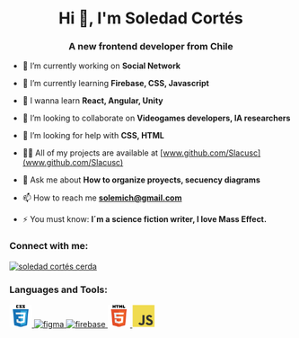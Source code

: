 <h1 align="center">Hi 👋, I'm Soledad Cortés</h1>
<h3 align="center">A new frontend developer from Chile</h3>

- 🔭 I’m currently working on **Social Network**

- 🌱 I’m currently learning **Firebase, CSS, Javascript**

- 🤖 I wanna learn **React, Angular, Unity**

- 👯 I’m looking to collaborate on **Videogames developers, IA researchers**

- 🤝 I’m looking for help with **CSS, HTML**

- 👨‍💻 All of my projects are available at [www.github.com/Slacusc](www.github.com/Slacusc)

- 💬 Ask me about **How to organize proyects, secuency diagrams**

- 📫 How to reach me **solemich@gmail.com**

- ⚡ You must know:  **I´m a science fiction writer, I love Mass Effect.**

<h3 align="left">Connect with me:</h3>
<p align="left">
<a href="https://www.linkedin.com/in/soledad-cort%C3%A9s-473a27228/" target="blank"><img align="center" src="https://raw.githubusercontent.com/rahuldkjain/github-profile-readme-generator/master/src/images/icons/Social/linked-in-alt.svg" alt="soledad cortés cerda" height="30" width="40" /></a>
</p>

<h3 align="left">Languages and Tools:</h3>
<p align="left"> <a href="https://www.w3schools.com/css/" target="_blank" rel="noreferrer"> <img src="https://raw.githubusercontent.com/devicons/devicon/master/icons/css3/css3-original-wordmark.svg" alt="css3" width="40" height="40"/> </a> <a href="https://www.figma.com/" target="_blank" rel="noreferrer"> <img src="https://www.vectorlogo.zone/logos/figma/figma-icon.svg" alt="figma" width="40" height="40"/> </a> <a href="https://firebase.google.com/" target="_blank" rel="noreferrer"> <img src="https://www.vectorlogo.zone/logos/firebase/firebase-icon.svg" alt="firebase" width="40" height="40"/> </a> <a href="https://www.w3.org/html/" target="_blank" rel="noreferrer"> <img src="https://raw.githubusercontent.com/devicons/devicon/master/icons/html5/html5-original-wordmark.svg" alt="html5" width="40" height="40"/> </a> <a href="https://developer.mozilla.org/en-US/docs/Web/JavaScript" target="_blank" rel="noreferrer"> <img src="https://raw.githubusercontent.com/devicons/devicon/master/icons/javascript/javascript-original.svg" alt="javascript" width="40" height="40"/> </a> </p>

